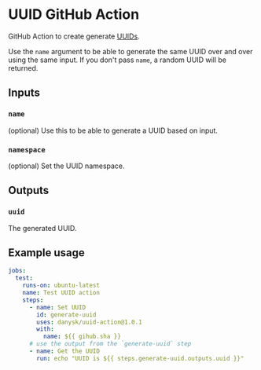 # UUID GitHub Action

GitHub Action to create generate [UUIDs](https://en.wikipedia.org/wiki/Universally_unique_identifier).

Use the `name` argument to be able to generate the same UUID over and over using the same input. If you don't pass `name`, a random UUID will be returned.

## Inputs

### `name`

(optional) Use this to be able to generate a UUID based on input.

### `namespace`

(optional) Set the UUID namespace.

## Outputs

### `uuid`

The generated UUID.

## Example usage

```yaml
jobs:
  test:
    runs-on: ubuntu-latest
    name: Test UUID action
    steps:
      - name: Set UUID
        id: generate-uuid
        uses: danysk/uuid-action@1.0.1
        with:
          name: ${{ gihub.sha }}
      # use the output from the `generate-uuid` step
      - name: Get the UUID
        run: echo "UUID is ${{ steps.generate-uuid.outputs.uuid }}"
```
